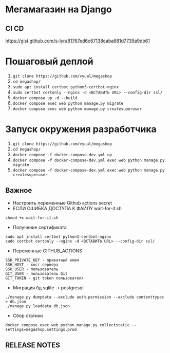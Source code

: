 # Мегамагазин на Django
## CI CD
https://gist.github.com/s-lyn/81767ed6c67138eaba681d7739a9db61
# Пошаговый деплой
1. ```git clone https://github.com/vyual/megashop```
2. ```cd megashop/```
3. ```sudo apt install certbot python3-certbot-nginx```
4. ```sudo certbot certonly --nginx -d <ВСТАВИТЬ URL> --config-dir ssl/```
5. ```docker compose up -d --build```
6. ```docker compose exec web python manage.py migrate```
7. ```docker compose exec web python manage.py createsuperuser```
# Запуск окружения разработчика
1. ```git clone https://github.com/vyual/megashop```
2. ```cd megashop/```
3. ```docker compose -f docker-compose-dev.yml up```
4. ```docker compose -f docker-compose-dev.yml exec web python manage.py migrate```
5. ```docker compose -f docker-compose-dev.yml exec web python manage.py createsuperuser```
## Важное
- Настроить переменные Github actions secret
- ЕСЛИ ОШИБКА ДОСТУПА К ФАЙЛУ wait-for-it.sh
```
chmod +x wait-for-it.sh 
```
- Получение сертификата
```
sudo apt install certbot python3-certbot-nginx
sudo certbot certonly --nginx -d <ВСТАВИТЬ URL> --config-dir ssl/
```
- Переменные GITHUB_ACTIONS
``` 
SSH_PRIVATE_KEY - приватный ключ
SSH_HOST - хост сервера
SSH_USER - пользователь
GIT_USER - пользователь Git
GIT_TOKEN - git token пользователя
```
- Миграция бд sqlite -> postgresql
```
./manage.py dumpdata --exclude auth.permission --exclude contenttypes > db.json
./manage.py loaddata db.json
```
- Сбор статики
```
docker compose exec web python manage.py collectstatic --settings=megashop.settings.prod
```
## RELEASE NOTES
<!-- ### Версия 1.2.0 (08.12.2023) -->

